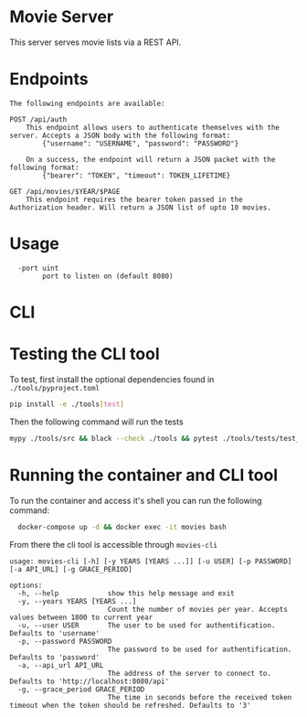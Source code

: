 Movie Server
============

This server serves movie lists via a REST API.

Endpoints
=========

```
The following endpoints are available:

POST /api/auth
	This endpoint allows users to authenticate themselves with the server. Accepts a JSON body with the following format:
		{"username": "USERNAME", "password": "PASSWORD"}

	On a success, the endpoint will return a JSON packet with the following format:
		{"bearer": "TOKEN", "timeout": TOKEN_LIFETIME}

GET /api/movies/$YEAR/$PAGE	
	This endpoint requires the bearer token passed in the Authorization header. Will return a JSON list of upto 10 movies.
```

Usage
=====

```
  -port uint
    	port to listen on (default 8080)
```

CLI
============

Testing the CLI tool
=====
To test, first install the optional dependencies found in `./tools/pyproject.toml`
```bash
pip install -e ./tools[test]
```
Then the following command will run the tests 
```bash
mypy ./tools/src && black --check ./tools && pytest ./tools/tests/test_count_movie.py
```


Running the container and CLI tool
=====
To run the container and access it's shell you can run the following command:
```bash
  docker-compose up -d && docker exec -it movies bash
```

From there the cli tool is accessible through `movies-cli`
```
usage: movies-cli [-h] [-y YEARS [YEARS ...]] [-u USER] [-p PASSWORD] [-a API_URL] [-g GRACE_PERIOD]

options:
  -h, --help            show this help message and exit
  -y, --years YEARS [YEARS ...]
                        Count the number of movies per year. Accepts values between 1800 to current year
  -u, --user USER       The user to be used for authentification. Defaults to 'username'
  -p, --password PASSWORD
                        The password to be used for authentification. Defaults to 'password'
  -a, --api_url API_URL
                        The address of the server to connect to. Defaults to 'http://localhost:8080/api'
  -g, --grace_period GRACE_PERIOD
                        The time in seconds before the received token timeout when the token should be refreshed. Defaults to '3'
```